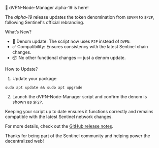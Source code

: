 🚀 dVPN-Node-Manager alpha-19 is here!

The *alpha-19* release updates the token denomination from `$DVPN` to `$P2P`, following Sentinel's official rebranding.

What’s New?
- 🔄 Denom update: The script now uses `P2P` instead of `DVPN`.
- ✅ Compatibility: Ensures consistency with the latest Sentinel chain changes.
- 📦 No other functional changes — just a denom update.

How to Update?

1. Update your package:
```
sudo apt update && sudo apt upgrade
```
2. Launch the dVPN-Node-Manager script and confirm the denom is shown as `$P2P`.

Keeping your script up to date ensures it functions correctly and remains compatible with the latest Sentinel network changes.

For more details, check out the [GitHub release notes](https://github.com/sentinelgrowthdao/dvpn-node-manager/releases).

Thanks for being part of the Sentinel community and helping power the decentralized web!